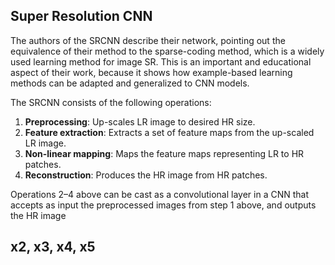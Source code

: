 ## Super Resolution CNN
The authors of the SRCNN describe their network, pointing out the equivalence of their method to the sparse-coding method, which is a widely used learning method for image SR. This is an important and educational aspect of their work, because it shows how example-based learning methods can be adapted and generalized to CNN models.

The SRCNN consists of the following operations:
1. **Preprocessing**: Up-scales LR image to desired HR size.
2. **Feature extraction**: Extracts a set of feature maps from the up-scaled LR image.
3. **Non-linear mapping**: Maps the feature maps representing LR to HR patches.
4. **Reconstruction**: Produces the HR image from HR patches.

Operations 2–4 above can be cast as a convolutional layer in a CNN that accepts as input the preprocessed images from step 1 above, and outputs the HR image


## x2, x3, x4, x5